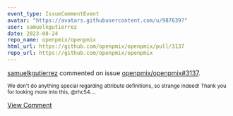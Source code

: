 ```yaml
---
event_type: IssueCommentEvent
avatar: "https://avatars.githubusercontent.com/u/987639?"
user: samuelkgutierrez
date: 2023-08-24
repo_name: openpmix/openpmix
html_url: https://github.com/openpmix/openpmix/pull/3137
repo_url: https://github.com/openpmix/openpmix
---
```


<a href='https://github.com/samuelkgutierrez' target='_blank'>samuelkgutierrez</a> commented on issue <a href='https://github.com/openpmix/openpmix/pull/3137' target='_blank'>openpmix/openpmix#3137</a>.

<small>We don't do anything special regarding attribute definitions, so strange indeed! Thank you for looking more into this, @rhc54....</small>

<a href='https://github.com/openpmix/openpmix/pull/3137' target='_blank'>View Comment</a>